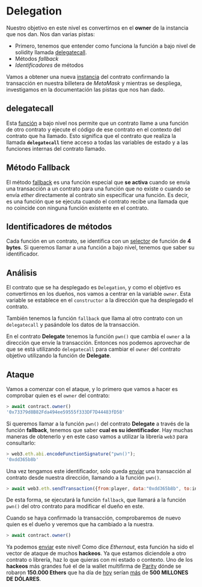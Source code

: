 # Delegation

<!-- > Estas son las instrucciones en las que se basan este vídeo:

<p align="center">
  <a href="https://www.youtube.com/watch?v=808VLPbSXI0">
    <img src="https://img.youtube.com/vi/808VLPbSXI0/hqdefault.jpg" alt="Link al video de Youtube">
  </a>
</p> -->

Nuestro objetivo en este nivel es convertirnos en el **owner** de la instancia que nos dan. Nos dan varias pistas:

- Primero, tenemos que entender como funciona la función a bajo nivel de solidity llamada [delegatecall](https://docs.soliditylang.org/en/latest/introduction-to-smart-contracts.html#delegatecall-and-libraries).
- Métodos _fallback_
- _Identificadores_ de métodos

Vamos a obtener una nueva [instancia](https://sepolia.etherscan.io/tx/0xf4102e55b6fda3d50091a234af51473cef46c21522de9f67acab2714bbf1b6ca) del contrato confirmando la transacción en nuestra billetera de _MetaMask_ y mientras se despliega, investigamos en la documentación las pistas que nos han dado.

## delegatecall

Esta [función](https://docs.soliditylang.org/en/latest/introduction-to-smart-contracts.html#delegatecall-and-libraries) a bajo nivel nos permite que un contrato llame a una función de otro contrato y ejecute el código de ese contrato en el contexto del contrato que ha llamado. Esto significa que el contrato que realiza la llamada **`delegatecall`** tiene acceso a todas las variables de estado y a las funciones internas del contrato llamado.

## Método Fallback

El método [fallback](https://docs.soliditylang.org/en/latest/contracts.html#fallback-function) es una función especial que **se activa** cuando se envía una transacción a un contrato para una función que no existe o cuando se envía _ether_ directamente al contrato sin especificar una función. Es decir, es una función que se ejecuta cuando el contrato recibe una llamada que no coincide con ninguna función existente en el contrato.

## Identificadores de métodos

Cada función en un contrato, se identifica con un [selector](https://solidity-by-example.org/function-selector/) de función de **4 bytes**. Si queremos llamar a una función a bajo nivel, tenemos que saber su identificador.

## Análisis

El contrato que se ha desplegado es `Delegation`, y como el objetivo es convertirnos en los dueños, nos vamos a centrar en la variable `owner`. Esta variable se establece en el `constructor` a la dirección que ha desplegado el contrato.

También tenemos la función `fallback` que llama al otro contrato con un `delegatecall` y pasándole los datos de la transacción.

En el contrato **Delegate** tenemos la función `pwn()` que cambia el `owner` a la dirección que envíe la transacción. Entonces nos podemos aprovechar de que se está utilizando `delegatecall` para cambiar el `owner` del contrato objetivo utilizando la función de **Delegate**.

## Ataque

Vamos a comenzar con el ataque, y lo primero que vamos a hacer es comprobar quien es el `owner` del contrato:

```jsx
> await contract.owner()
'0x73379d8B82Fda494ee59555f333DF7D44483fD58'
```

Si queremos llamar a la función `pwn()` del contrato **Delegate** a través de la función **fallback**, tenemos que saber **cual es su identificador**. Hay muchas maneras de obtenerlo y en este caso vamos a utilizar la librería `web3` para consultarlo:

```jsx
> web3.eth.abi.encodeFunctionSignature("pwn()");
'0xdd365b8b'
```

Una vez tengamos este identificador, solo queda [enviar](https://sepolia.etherscan.io/tx/0x234196eb51802246ca4d6783eb6f899d8679dd18394247682a7ca585c9ed745f) una transacción al contrato desde nuestra dirección, llamando a la función `pwn()`.

```jsx
> await web3.eth.sendTransaction({from:player, data:"0xdd365b8b", to:instance})
```

De esta forma, se ejecutará la función `fallback`, que llamará a la función `pwn()` del otro contrato para modificar el dueño en este.

Cuando se haya confirmado la transacción, comprobaremos de nuevo quien es el dueño y veremos que ha cambiado a la nuestra.

```jsx
> await contract.owner()
```

Ya podemos [enviar](https://sepolia.etherscan.io/tx/0x0711365845bfab512efcab801724af5bad17a8320140b8289df3ec8867fa4c04) este nivel! Como dice _Ethernaut_, esta función ha sido el vector de ataque de muchos **hackeos**. Ya que estamos diciendole a otro contrato o librería, haz lo que quieras con mi estado o contexto. Uno de los **hackeos** más grandes fué el de la wallet multifirma de [Parity](https://blog.openzeppelin.com/on-the-parity-wallet-multisig-hack-405a8c12e8f7) dónde se robaron **150.000 Ethers** que ha día de [hoy](https://coinmarketcap.com/es/converter/) serían [más](https://etherscan.io/address/0xb3764761e297d6f121e79c32a65829cd1ddb4d32) de **500 MILLONES DE DÓLARES**.

